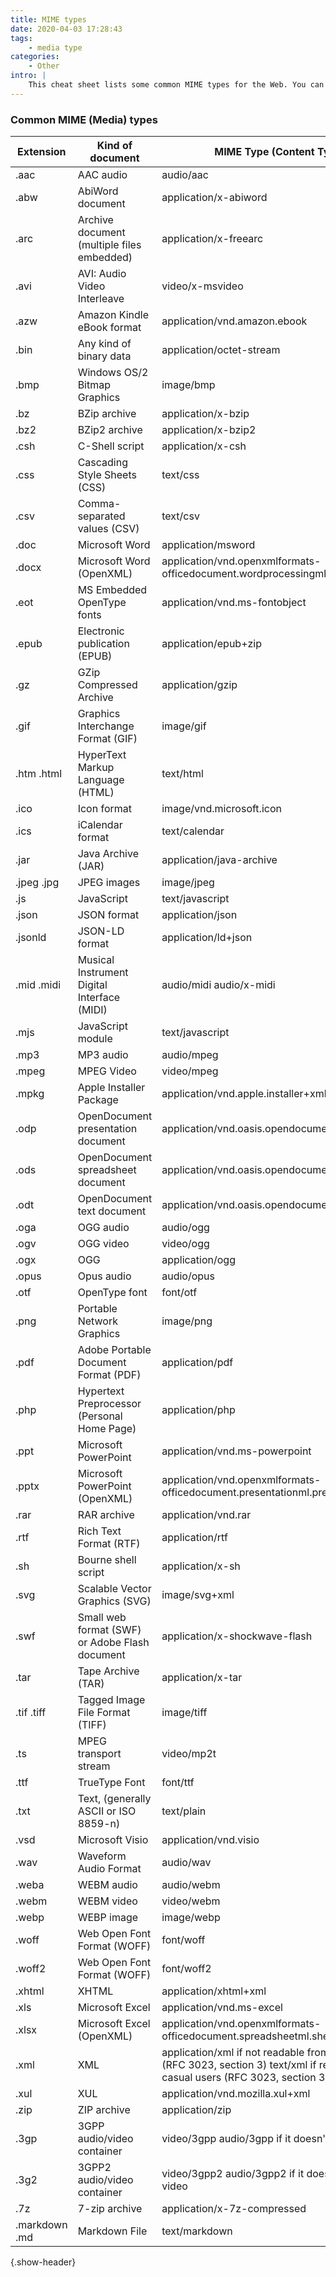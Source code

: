 ```yaml
---
title: MIME types
date: 2020-04-03 17:28:43
tags:
    - media type
categories:
    - Other
intro: |
    This cheat sheet lists some common MIME types for the Web. You can look in the [IANA/MIME Media Types registry](http://www.iana.org/assignments/media-types/index.html) which contains all registered MIME types.
---
```


### Common MIME (Media) types
 | Extension       | Kind of document                                 | MIME Type \(Content Type\)                                                                                                               |
 |-----------------|--------------------------------------------------|------------------------------------------------------------------------------------------------------------------------------------------|
 | \.aac           | AAC audio                                        | audio/aac                                                                                                                                |
 | \.abw           | AbiWord document                                 | application/x\-abiword                                                                                                                   |
 | \.arc           | Archive document \(multiple files embedded\)     | application/x\-freearc                                                                                                                   |
 | \.avi           | AVI: Audio Video Interleave                      | video/x\-msvideo                                                                                                                         |
 | \.azw           | Amazon Kindle eBook format                       | application/vnd\.amazon\.ebook                                                                                                           |
 | \.bin           | Any kind of binary data                          | application/octet\-stream                                                                                                                |
 | \.bmp           | Windows OS/2 Bitmap Graphics                     | image/bmp                                                                                                                                |
 | \.bz            | BZip archive                                     | application/x\-bzip                                                                                                                      |
 | \.bz2           | BZip2 archive                                    | application/x\-bzip2                                                                                                                     |
 | \.csh           | C\-Shell script                                  | application/x\-csh                                                                                                                       |
 | \.css           | Cascading Style Sheets \(CSS\)                   | text/css                                                                                                                                 |
 | \.csv           | Comma\-separated values \(CSV\)                  | text/csv                                                                                                                                 |
 | \.doc           | Microsoft Word                                   | application/msword                                                                                                                       |
 | \.docx          | Microsoft Word \(OpenXML\)                       | application/vnd\.openxmlformats\-officedocument\.wordprocessingml\.document                                                              |
 | \.eot           | MS Embedded OpenType fonts                       | application/vnd\.ms\-fontobject                                                                                                          |
 | \.epub          | Electronic publication \(EPUB\)                  | application/epub\+zip                                                                                                                    |
 | \.gz            | GZip Compressed Archive                          | application/gzip                                                                                                                         |
 | \.gif           | Graphics Interchange Format \(GIF\)              | image/gif                                                                                                                                |
 | \.htm \.html    | HyperText Markup Language \(HTML\)               | text/html                                                                                                                                |
 | \.ico           | Icon format                                      | image/vnd\.microsoft\.icon                                                                                                               |
 | \.ics           | iCalendar format                                 | text/calendar                                                                                                                            |
 | \.jar           | Java Archive \(JAR\)                             | application/java\-archive                                                                                                                |
 | \.jpeg \.jpg    | JPEG images                                      | image/jpeg                                                                                                                               |
 | \.js            | JavaScript                                       | text/javascript                                                                                                                          |
 | \.json          | JSON format                                      | application/json                                                                                                                         |
 | \.jsonld        | JSON\-LD format                                  | application/ld\+json                                                                                                                     |
 | \.mid \.midi    | Musical Instrument Digital Interface \(MIDI\)    | audio/midi audio/x\-midi                                                                                                                 |
 | \.mjs           | JavaScript module                                | text/javascript                                                                                                                          |
 | \.mp3           | MP3 audio                                        | audio/mpeg                                                                                                                               |
 | \.mpeg          | MPEG Video                                       | video/mpeg                                                                                                                               |
 | \.mpkg          | Apple Installer Package                          | application/vnd\.apple\.installer\+xml                                                                                                   |
 | \.odp           | OpenDocument presentation document               | application/vnd\.oasis\.opendocument\.presentation                                                                                       |
 | \.ods           | OpenDocument spreadsheet document                | application/vnd\.oasis\.opendocument\.spreadsheet                                                                                        |
 | \.odt           | OpenDocument text document                       | application/vnd\.oasis\.opendocument\.text                                                                                               |
 | \.oga           | OGG audio                                        | audio/ogg                                                                                                                                |
 | \.ogv           | OGG video                                        | video/ogg                                                                                                                                |
 | \.ogx           | OGG                                              | application/ogg                                                                                                                          |
 | \.opus          | Opus audio                                       | audio/opus                                                                                                                               |
 | \.otf           | OpenType font                                    | font/otf                                                                                                                                 |
 | \.png           | Portable Network Graphics                        | image/png                                                                                                                                |
 | \.pdf           | Adobe Portable Document Format \(PDF\)           | application/pdf                                                                                                                          |
 | \.php           | Hypertext Preprocessor \(Personal Home Page\)    | application/php                                                                                                                          |
 | \.ppt           | Microsoft PowerPoint                             | application/vnd\.ms\-powerpoint                                                                                                          |
 | \.pptx          | Microsoft PowerPoint \(OpenXML\)                 | application/vnd\.openxmlformats\-officedocument\.presentationml\.presentation                                                            |
 | \.rar           | RAR archive                                      | application/vnd\.rar                                                                                                                     |
 | \.rtf           | Rich Text Format \(RTF\)                         | application/rtf                                                                                                                          |
 | \.sh            | Bourne shell script                              | application/x\-sh                                                                                                                        |
 | \.svg           | Scalable Vector Graphics \(SVG\)                 | image/svg\+xml                                                                                                                           |
 | \.swf           | Small web format \(SWF\) or Adobe Flash document | application/x\-shockwave\-flash                                                                                                          |
 | \.tar           | Tape Archive \(TAR\)                             | application/x\-tar                                                                                                                       |
 | \.tif \.tiff    | Tagged Image File Format \(TIFF\)                | image/tiff                                                                                                                               |
 | \.ts            | MPEG transport stream                            | video/mp2t                                                                                                                               |
 | \.ttf           | TrueType Font                                    | font/ttf                                                                                                                                 |
 | \.txt           | Text, \(generally ASCII or ISO 8859\-n\)         | text/plain                                                                                                                               |
 | \.vsd           | Microsoft Visio                                  | application/vnd\.visio                                                                                                                   |
 | \.wav           | Waveform Audio Format                            | audio/wav                                                                                                                                |
 | \.weba          | WEBM audio                                       | audio/webm                                                                                                                               |
 | \.webm          | WEBM video                                       | video/webm                                                                                                                               |
 | \.webp          | WEBP image                                       | image/webp                                                                                                                               |
 | \.woff          | Web Open Font Format \(WOFF\)                    | font/woff                                                                                                                                |
 | \.woff2         | Web Open Font Format \(WOFF\)                    | font/woff2                                                                                                                               |
 | \.xhtml         | XHTML                                            | application/xhtml\+xml                                                                                                                   |
 | \.xls           | Microsoft Excel                                  | application/vnd\.ms\-excel                                                                                                               |
 | \.xlsx          | Microsoft Excel \(OpenXML\)                      | application/vnd\.openxmlformats\-officedocument\.spreadsheetml\.sheet                                                                    |
 | \.xml           | XML                                              | application/xml if not readable from casual users \(RFC 3023, section 3\) text/xml if readable from casual users \(RFC 3023, section 3\) |
 | \.xul           | XUL                                              | application/vnd\.mozilla\.xul\+xml                                                                                                       |
 | \.zip           | ZIP archive                                      | application/zip                                                                                                                          |
 | \.3gp           | 3GPP audio/video container                       | video/3gpp audio/3gpp if it doesn't contain video                                                                                        |
 | \.3g2           | 3GPP2 audio/video container                      | video/3gpp2 audio/3gpp2 if it doesn't contain video                                                                                      |
 | \.7z            | 7\-zip archive                                   | application/x\-7z\-compressed                                                                                                            |
 | \.markdown \.md | Markdown File                                    | text/markdown                                                                                                                            |
 {.show-header}




